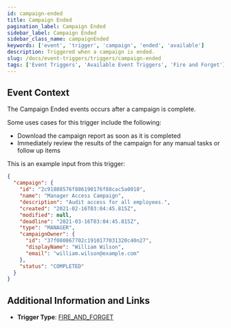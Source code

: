```yaml
---
id: campaign-ended
title: Campaign Ended
pagination_label: Campaign Ended
sidebar_label: Campaign Ended
sidebar_class_name: campaignEnded
keywords: ['event', 'trigger', 'campaign', 'ended', 'available']
description: Triggered when a campaign is ended.
slug: /docs/event-triggers/triggers/campaign-ended
tags: ['Event Triggers', 'Available Event Triggers', 'Fire and Forget']
---
```


## Event Context

The Campaign Ended events occurs after a campaign is complete.

Some uses cases for this trigger include the following:

- Download the campaign report as soon as it is completed
- Immediately review the results of the campaign for any manual tasks or follow up items

This is an example input from this trigger:

```json
{
  "campaign": {
    "id": "2c91808576f886190176f88cac5a0010",
    "name": "Manager Access Campaign",
    "description": "Audit access for all employees.",
    "created": "2021-02-16T03:04:45.815Z",
    "modified": null,
    "deadline": "2021-03-16T03:04:45.815Z",
    "type": "MANAGER",
    "campaignOwner": {
      "id": "37f080867702c1910177031320c40n27",
      "displayName": "William Wilson",
      "email": "william.wilson@example.com"
    },
    "status": "COMPLETED"
  }
}
```

## Additional Information and Links

- **Trigger Type**: [FIRE_AND_FORGET](../trigger-types.md#fire-and-forget)
